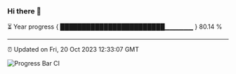 ### Hi there 👋

⏳ Year progress { ████████████████████████▁▁▁▁▁▁ } 80.14 %

---

⏰ Updated on Fri, 20 Oct 2023 12:33:07 GMT

![Progress Bar CI](https://github.com/ZhaoGui/ZhaoGui/workflows/Progress%20Bar%20CI/badge.svg)
